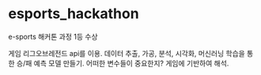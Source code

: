# esports_hackathon

e-sports 해커톤 과정 1등 수상

게임 리그오브레전드 api를 이용.
데이터 추출, 가공, 분석, 시각화, 머신러닝 학습을 통한 승/패 예측 모델 만들기.
어떠한 변수들이 중요한지? 게임에 기반하여 해석.

